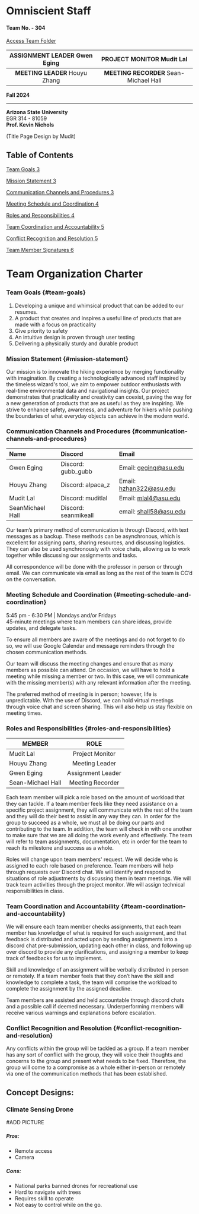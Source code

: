 # **Omniscient Staff**

#### **Team No. \- 304**

[Access Team Folder](https://drive.google.com/drive/folders/1gQi6lGEAkhdcD5YIUokNHRumHGqo1o-J?usp=sharing)

| ASSIGNMENT LEADER Gwen Eging | PROJECT MONITOR Mudit Lal |
| :---: | :---: |
| **MEETING LEADER** Houyu Zhang | **MEETING RECORDER** Sean-Michael Hall |

**Fall 2024**

---

**Arizona State University**  
EGR 314 \- 81059  
**Prof. Kevin Nichols**

(Title Page Design by Mudit)

## **Table of Contents**

[Team Goals	3](#team-goals)

[Mission Statement	3](#mission-statement)

[Communication Channels and Procedures	3](#communication-channels-and-procedures)

[Meeting Schedule and Coordination	4](#meeting-schedule-and-coordination)

[Roles and Responsibilities	4](#roles-and-responsibilities)

[Team Coordination and Accountability	5](#team-coordination-and-accountability)

[Conflict Recognition and Resolution	5](#conflict-recognition-and-resolution)

[Team Member Signatures	6](#team-member-signatures)

# 

# **Team Organization Charter**

### **Team Goals** {#team-goals}

1. Developing a unique and whimsical product that can be added to our resumes.   
2. A product that creates and inspires a useful line of products that are made with a focus on practicality  
3. Give priority to safety  
4. An intuitive design is proven through user testing  
5. Delivering a physically sturdy and durable product

### **Mission Statement** {#mission-statement}

Our mission is to innovate the hiking experience by merging functionality with imagination. By creating a technologically advanced staff inspired by the timeless wizard's tool, we aim to empower outdoor enthusiasts with real-time environmental data and navigational insights. Our project demonstrates that practicality and creativity can coexist, paving the way for a new generation of products that are as useful as they are inspiring. We strive to enhance safety, awareness, and adventure for hikers while pushing the boundaries of what everyday objects can achieve in the modern world.

### **Communication Channels and Procedures** {#communication-channels-and-procedures}

| Name | Discord | Email | 
| :---- | :---- | :---- | 
| Gwen Eging | Discord: gubb\_gubb | Email: geging@asu.edu |
| Houyu Zhang | Discord: alpaca\_z | Email: hzhan322@asu.edu |
| Mudit Lal | Discord: muditlal | Email: mlal4@asu.edu |
| SeanMichael Hall | Discord: seanmikeall | email: shall58@asu.edu |

Our team’s primary method of communication is through Discord, with text messages as a backup. These methods can be asynchronous, which is excellent for assigning parts, sharing resources, and discussing logistics. They can also be used synchronously with voice chats, allowing us to work together while discussing our assignments and tasks. 

All correspondence will be done with the professor in person or through email. We can communicate via email as long as the rest of the team is CC’d on the conversation. 

### **Meeting Schedule and Coordination** {#meeting-schedule-and-coordination}

5:45 pm \- 6:30 PM | Mondays and/or Fridays  
45-minute meetings where team members can share ideas, provide updates, and delegate tasks.

To ensure all members are aware of the meetings and do not forget to do so, we will use Google Calendar and message reminders through the chosen communication methods. 

Our team will discuss the meeting changes and ensure that as many members as possible can attend. On occasion, we will have to hold a meeting while missing a member or two. In this case, we will communicate with the missing member(s) with any relevant information after the meeting. 

The preferred method of meeting is in person; however, life is unpredictable. With the use of Discord, we can hold virtual meetings through voice chat and screen sharing. This will also help us stay flexible on meeting times. 

### **Roles and Responsibilities** {#roles-and-responsibilities}

| MEMBER | ROLE |
| ----- | :---: |
| Mudit Lal | Project Monitor |
| Houyu Zhang | Meeting Leader |
| Gwen Eging | Assignment Leader |
| Sean-Michael Hall | Meeting Recorder |

Each team member will pick a role based on the amount of workload that they can tackle. If a team member feels like they need assistance on a specific project assignment, they will communicate with the rest of the team and they will do their best to assist in any way they can. In order for the group to succeed as a whole, we must all be doing our parts and contributing to the team. In addition, the team will check in with one another to make sure that we are all doing the work evenly and effectively. The team will refer to team assignments, documentation, etc in order for the team to reach its milestone and success as a whole.

Roles will change upon team members' request. We will decide who is assigned to each role based on preference. Team members will help through requests over Discord chat. We will identify and respond to situations of role adjustments by discussing them in team meetings. We will track team activities through the project monitor. We will assign technical responsibilities in class.

### **Team Coordination and Accountability** {#team-coordination-and-accountability}

We will ensure each team member checks assignments, that each team member has knowledge of what is required for each assignment, and that feedback is distributed and acted upon by sending assignments into a discord chat pre-submission, updating each other in class, and following up over discord to provide any clarifications, and assigning a member to keep track of feedbacks for us to implement.

Skill and knowledge of an assignment will be verbally distributed in person or remotely. If a team member feels that they don’t have the skill and knowledge to complete a task, the team will comprise the workload to complete the assignment by the assigned deadline.

Team members are assisted and held accountable through discord chats and a possible call if deemed necessary. Underperforming members will receive various warnings and explanations before escalation.

### **Conflict Recognition and Resolution** {#conflict-recognition-and-resolution}

Any conflicts within the group will be tackled as a group. If a team member has any sort of conflict with the group, they will voice their thoughts and concerns to the group and present what needs to be fixed. Therefore, the group will come to a compromise as a whole either in-person or remotely via one of the communication methods that has been established.

## Concept Designs:

### Climate Sensing Drone
#ADD PICTURE

##### Pros:
* Remote access
* Camera
##### Cons:
* National parks banned drones for recreational use
* Hard to navigate with trees
* Requires skill to operate
* Not easy to control while on the go. 


